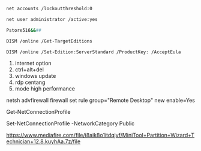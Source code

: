 ```bash
net accounts /lockoutthreshold:0
```
```bash
net user administrator /active:yes
```
```bash
Pstore516&&##
```
```bash
DISM /online /Get-TargetEditions
```
```bash
DISM /online /Set-Edition:ServerStandard /ProductKey: /AcceptEula
```

1. internet option
2. ctrl+alt+del
3. windows update
4. rdp centang
5. mode high performance

netsh advfirewall firewall set rule group="Remote Desktop" new enable=Yes

Get-NetConnectionProfile

Set-NetConnectionProfile -NetworkCategory Public

https://www.mediafire.com/file/i8aik8o1itdqjvf/MiniTool+Partition+Wizard+Technician+12.8.kuyhAa.7z/file
